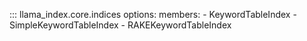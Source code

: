 ::: llama_index.core.indices
options:
members: - KeywordTableIndex - SimpleKeywordTableIndex - RAKEKeywordTableIndex

